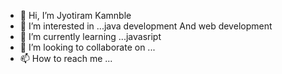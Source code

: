 - 👋 Hi, I’m Jyotiram Kamnble
- 👀 I’m interested in ...java development And web development
- 🌱 I’m currently learning ...javasript
- 💞️ I’m looking to collaborate on ...
- 📫 How to reach me ...

<!---
jyotiram7402/jyotiram7402 is a ✨ special ✨ repository because its `README.md` (this file) appears on your GitHub profile.
You can click the Preview link to take a look at your changes.
--->
